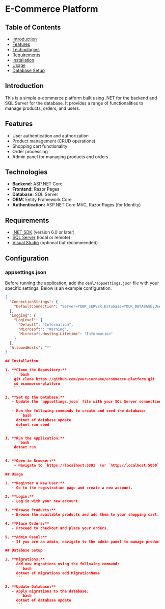 # E-Commerce Platform

## Table of Contents
- [Introduction](#introduction)
- [Features](#features)
- [Technologies](#technologies)
- [Requirements](#requirements)
- [Installation](#installation)
- [Usage](#usage)
- [Database Setup](#database-setup)

## Introduction
This is a simple e-commerce platform built using .NET for the backend and SQL Server for the database. It provides a range of functionalities to manage products, orders, and users.

## Features
- User authentication and authorization
- Product management (CRUD operations)
- Shopping cart functionality
- Order processing
- Admin panel for managing products and orders

## Technologies
- **Backend:** ASP.NET Core
- **Frontend:** Razor Pages 
- **Database:** SQL Server
- **ORM:** Entity Framework Core
- **Authentication:** ASP.NET Core MVC, Razor Pages (for Identity)

## Requirements
- [.NET SDK](https://dotnet.microsoft.com/download) (version 6.0 or later)
- [SQL Server](https://www.microsoft.com/en-us/sql-server/sql-server-downloads) (local or remote)
- [Visual Studio](https://visualstudio.microsoft.com/) (optional but recommended)

## Configuration

### appsettings.json
Before running the application, add the `deml/appsettings.json` file with your specific settings. Below is an example configuration:

```json
{
  "ConnectionStrings": {
    "DefaultConnection": "Server=YOUR_SERVER;Database=YOUR_DATABASE;User Id=YOUR_USERNAME;Password=YOUR_PASSWORD;"
  },
  "Logging": {
    "LogLevel": {
      "Default": "Information",
      "Microsoft": "Warning",
      "Microsoft.Hosting.Lifetime": "Information"
    }
  },
  "AllowedHosts": "*"
}

## Installation

1. **Clone the Repository:**
    ```bash
    git clone https://github.com/yourusername/ecommerce-platform.git
    cd ecommerce-platform
    ```

2. **Set Up the Database:**
   - Update the `appsettings.json` file with your SQL Server connection string.
   
   - Run the following commands to create and seed the database:
     ```bash
     dotnet ef database update
     dotnet run seed
     ```

3. **Run the Application:**
    ```bash
    dotnet run
    ```

4. **Open in Browser:**
    - Navigate to `https://localhost:5001` (or `http://localhost:5000` for HTTP) in your web browser.

## Usage

1. **Register a New User:**
   - Go to the registration page and create a new account.

2. **Login:**
   - Log in with your new account.

3. **Browse Products:**
   - Browse the available products and add them to your shopping cart.

4. **Place Orders:**
   - Proceed to checkout and place your orders.

5. **Admin Panel:**
   - If you are an admin, navigate to the admin panel to manage products and orders.

## Database Setup

1. **Migrations:**
   - Add new migrations using the following command:
     ```bash
     dotnet ef migrations add MigrationName
     ```

2. **Update Database:**
   - Apply migrations to the database:
     ```bash
     dotnet ef database update
     ```
